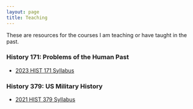 ```yaml
---
layout: page
title: Teaching
---
```

These are resources for the courses I am teaching or have taught in the past.

### History 171: Problems of the Human Past
* [2023 HIST 171 Syllabus](https://1drv.ms/b/s!ArnTJINz8-S8khlVrzhQBYzFr1OP?e=Xa0APS)



### History 379: US Military History
* [2021 HIST 379 Syllabus](https://drive.google.com/file/d/1kZbKWQe7UQY7_iaQ6C2eJnJTTo4CXAQg/view?usp=share_link)
